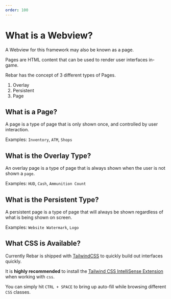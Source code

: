 ```yaml
---
order: 100
---
```


# What is a Webview?

A Webview for this framework may also be known as a page.

Pages are HTML content that can be used to render user interfaces in-game.

Rebar has the concept of 3 different types of Pages.

1. Overlay
2. Persistent
3. Page

## What is a Page?

A page is a type of page that is only shown once, and controlled by user interaction.

Examples: `Inventory`, `ATM`, `Shops`

## What is the Overlay Type?

An overlay page is a type of page that is always shown when the user is not shown a `page`.

Examples: `HUD`, `Cash`, `Ammunition Count`

## What is the Persistent Type?

A persistent page is a type of page that will always be shown regardless of what is being shown on screen.

Examples: `Website Watermark`, `Logo`

## What CSS is Available?

Currently Rebar is shipped with [TailwindCSS](https://tailwindcss.com/) to quickly build out interfaces quickly.

It is **highly recommended** to install the [Tailwind CSS IntelliSense Extension](https://marketplace.visualstudio.com/items?itemName=bradlc.vscode-tailwindcss) when working with `css`.

You can simply hit `CTRL + SPACE` to bring up auto-fill while browsing different `CSS` classes.
